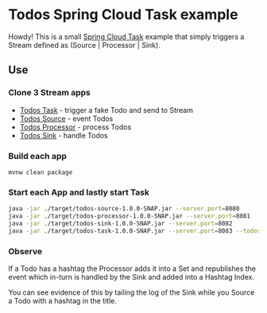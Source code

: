 # Todos Spring Cloud Task example

Howdy!  This is a small [Spring Cloud Task](https://cloud.spring.io/spring-cloud-task/) example that simply triggers a Stream defined as (Source | Processor | Sink).  

## Use

### Clone 3 Stream apps

* [Todos Task](https://github.com/corbtastik/todos-task) - trigger a fake Todo and send to Stream
* [Todos Source](https://github.com/corbtastik/todos-source) - event Todos
* [Todos Processor](https://github.com/corbtastik/todos-processor) - process Todos
* [Todos Sink](https://github.com/corbtastik/todos-sink) - handle Todos

### Build each app

``mvnw clean package``

### Start each App and lastly start Task

```bash
java -jar ./target/todos-source-1.0.0-SNAP.jar --server.port=8080
java -jar ./target/todos-processor-1.0.0-SNAP.jar --server.port=8081
java -jar ./target/todos-sink-1.0.0-SNAP.jar --server.port=8082
java -jar ./target/todos-task-1.0.0-SNAP.jar --server.port=8083 --todos.api.endpoint=http://localhost:8080
```

### Observe

If a Todo has a hashtag the Processor adds it into a Set and republishes the event which in-turn is handled by the Sink and added into a Hashtag Index.

You can see evidence of this by tailing the log of the Sink while you Source a Todo with a hashtag in the title.
